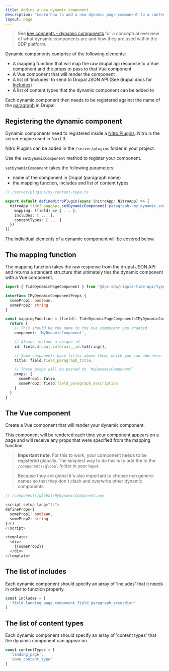 ```yaml
---
title: Adding a new dynamic component
description: 'Learn how to add a new dynamic page component to a content type'
layout: page
---
```


> See [key concepts - dynamic components](/framework/key-concepts/dynamic-components) for a conceptual overview of what dynamic components are and how they are used within the SDP platform.

Dynamic components comprise of the following elements:

- A mapping function that will map the raw drupal api response to a Vue component and the props to pass to that Vue component
- A Vue component that will render the component
- A list of 'includes' to send to Drupal JSON API (See drupal docs for [Includes](https://www.drupal.org/docs/core-modules-and-themes/core-modules/jsonapi-module/includes))
- A list of content types that the dynamic component can be added to

Each dynamic component then needs to be registered against the name of the [paragraph](https://www.drupal.org/project/paragraphs) in Drupal.

## Registering the dynamic component

Dynamic components need to registered inside a [Nitro Plugins](https://nitro.unjs.io/guide/plugins). Nitro is the server engine used in Nuxt 3.

Nitro Plugins can be added in the `/server/plugins` folder in your project.

Use the `setDynamicComponent` method to register your component.

`setDynamicComponent` takes the following parameters:

- name of the component in Drupal (paragraph name)
- the mapping function, includes and list of content types

```ts
// /server/plugins/my-content-type.ts

export default defineNitroPlugin(async (nitroApp: NitroApp) => {
  nitroApp.tide?.pageApi.setDynamicComponent('paragraph--my_dynamic_component', {
    mapping: (field) => { ... },
    includes: [ ... ],
    contentTypes: [ ... ]
  })
})
```

The individual elements of a dynamic component will be covered below.

## The mapping function

The mapping function takes the raw response from the drupal JSON API and returns a standard structure that ultimately ties the dynamic component with a Vue component.

```ts
import { TideDynamicPageComponent } from '@dpc-sdp/ripple-tide-api/types'

interface IMyDynamicComponentProps {
  someProp1: boolean,
  someProp2: string
}

const mappingFunction = (field): TideDynamicPageComponent<IMyDynamicComponentProps> => {
  return {
    // This should be the name to the Vue component you created
    component: 'MyDynamicComponent',

    // Always include a unique id
    id: field.drupal_internal__id.toString(),

    // Some components have titles above them, which you can add here. This is optional
    title: field.field_paragraph_title,

    // These props will be passed to `MyDynamicComponent`
    props: {
      someProp1: false,
      someProp2: field.field_paragraph_description
    }
  }
}
```

## The Vue component

Create a Vue component that will render your dynamic component. 

This component will be rendered each time your component appears on a page and will receive any props that were specified from the mapping function.

> **Important note**: For this to work, your component needs to be registered globally. The simplest way to do this is to add the to the `/components/global` folder in your layer.
>
> Because they are global it's also important to choose non generic names so that they don't clash and overwrite other dynamic components

```ts
// /components/global/MyDynamicComponent.vue

<script setup lang="ts">
defineProps<{
  someProp1: boolean,
  someProp2: string
}>()
</script>

<template>
  <div>
    {{someProp2}}
  </div>
</template>
```

## The list of includes

Each dynamic component should specify an array of 'includes' that it needs in order to function properly.  

```ts
const includes = [
  'field_landing_page_component.field_paragraph_accordion'
]
```

## The list of content types

Each dynamic component should specify an array of 'content types' that the dynamic component can appear on.  

```ts
const contentTypes = [
  'landing_page',
  'some_content_type'
]
```

